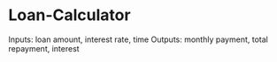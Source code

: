 # Loan-Calculator
Inputs: loan amount, interest rate, time  Outputs: monthly payment, total repayment, interest

